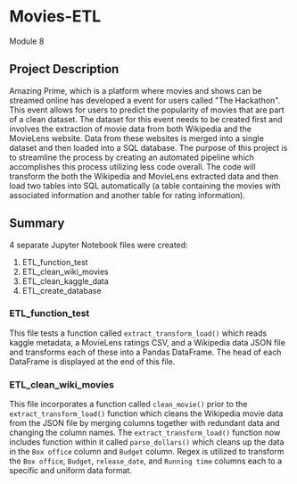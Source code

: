 # Movies-ETL
Module 8

## Project Description
Amazing Prime, which is a platform where movies and shows can be streamed online has developed a event for users called "The Hackathon". This event allows for users to predict the popularity of movies that are part of a clean dataset. The dataset for this event needs to be created first and involves the extraction of movie data from both Wikipedia and the MovieLens website. Data from these websites is merged into a single dataset and then loaded into a SQL database. The purpose of this project is to streamline the process by creating an automated pipeline which accomplishes this process utilizing less code overall. The code will transform the both the Wikipedia and MovieLens extracted data and then load two tables into SQL automatically (a table containing the movies with associated information and another table for rating information).

## Summary
4 separate Jupyter Notebook files were created:
1) ETL_function_test
2) ETL_clean_wiki_movies
3) ETL_clean_kaggle_data
4) ETL_create_database

### ETL_function_test
This file tests a function called `extract_transform_load()` which reads kaggle metadata, a MovieLens ratings CSV, and a Wikipedia data JSON file and transforms each of these into a Pandas DataFrame. The head of each DataFrame is displayed at the end of this file.

### ETL_clean_wiki_movies
This file incorporates a function called `clean_movie()` prior to the `extract_transform_load()` function which cleans the Wikipedia movie data from the JSON file by merging columns together with redundant data and changing the column names. The `extract_transform_load()` function now includes function within it called `parse_dollars()` which cleans up the data in the `Box office` column and `Budget` column. Regex is utilized to transform the `Box office`, `Budget`, `release_date`, and `Running time` columns each to a specific and uniform data format.


